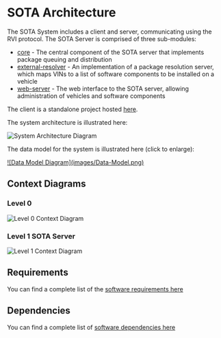 # SOTA Architecture

The SOTA System includes a client and server, communicating using the RVI protocol. The SOTA Server is comprised of three sub-modules:

 - [core](https://github.com/advancedtelematic/sota-server/tree/master/core) - The central component of the SOTA server that implements package queuing and distribution
 - [external-resolver](https://github.com/advancedtelematic/sota-server/tree/master/external-resolver) - An implementation of a package resolution server, which maps VINs to a list of software components to be installed on a vehicle
 - [web-server](https://github.com/advancedtelematic/sota-server/tree/master/web-server) - The web interface to the SOTA server, allowing administration of vehicles and software components

The client is a standalone project hosted [here](https://github.com/advancedtelematic/sota-client).

The system architecture is illustrated here:

![System Architecture Diagram](images/System-Architecture-Diagram.png)

The data model for the system is illustrated here (click to enlarge):

<a href="images/Data-Model-large.png" border="0">
![Data Model Diagram](images/Data-Model.png)
</a>

## Context Diagrams

### Level 0

![Level 0 Context Diagram](images/Level-0-Context-Diagram.png)

### Level 1 SOTA Server

![Level 1 Context Diagram](images/Level-1-SOTA-Server-Context-Diagram.png)

## Requirements

You can find a complete list of the [software requirements here](Requirements) 

## Dependencies

You can find a complete list of [software dependencies here](Dependencies)
